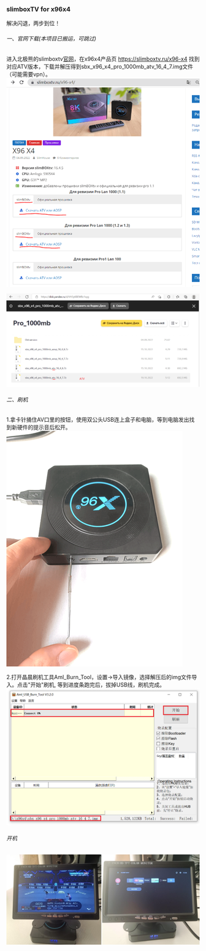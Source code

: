 ### slimboxTV for x96x4


<!--files_table-->


解决闪退，两步到位！
###### 一、官网下载(本项目已搬运，可跳过)
进入北极熊的slimboxtv[官网](https://slimboxtv.ru)，在x96x4产品页 https://slimboxtv.ru/x96-x4 找到对应ATV版本，下载并解压得到sbx_x96_x4_pro_1000mb_atv_16_4_7.img文件（可能需要vpn）。
![Image text](img/slimboxtv.ru_x96-x4_.png)

![Image text](img/download-atv.png)

###### 二、刷机

1.拿卡针捅住AV口里的按钮，使用双公头USB连上盒子和电脑，等到电脑发出找到新硬件的提示音后松开。
![Image text](img/holdon.png)

2.打开晶晨刷机工具Aml_Burn_Tool，设置->导入镜像，选择解压后的img文件导入。点击"开始"刷机, 等到进度条跑完后，拔掉USB线，刷机完成。
![Image text](img/aml-tool.png)

###### 开机
![Image text](img/done.jpg)